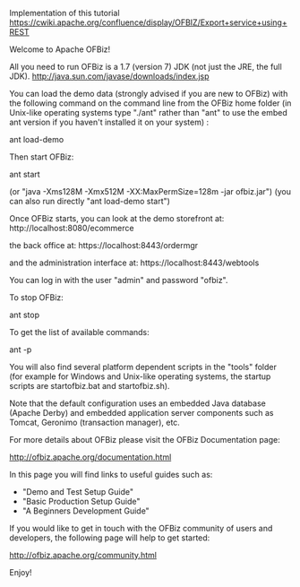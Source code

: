 Implementation of this tutorial https://cwiki.apache.org/confluence/display/OFBIZ/Export+service+using+REST

Welcome to Apache OFBiz!

All you need to run OFBiz is a 1.7 (version 7) JDK
(not just the JRE, the full JDK).
http://java.sun.com/javase/downloads/index.jsp

You can load the demo data (strongly advised if you are new to
OFBiz) with the following command on the command line
from the OFBiz home folder (in Unix-like operating systems
type "./ant" rather than "ant" to use the embed ant version
 if you haven't installed it on your system) :

ant load-demo

Then start OFBiz:

ant start

(or "java -Xms128M -Xmx512M -XX:MaxPermSize=128m -jar ofbiz.jar")
(you can also run directly "ant load-demo start")

Once OFBiz starts, you can look at the demo storefront at:
http://localhost:8080/ecommerce

the back office at:
https://localhost:8443/ordermgr

and the administration interface at:
https://localhost:8443/webtools

You can log in with the user "admin" and password "ofbiz".

To stop OFBiz:

ant stop

To get the list of available commands:

ant -p

You will also find several platform dependent scripts in the
"tools" folder (for example for Windows and Unix-like operating
systems, the startup scripts are startofbiz.bat and startofbiz.sh).

Note that the default configuration uses an embedded Java database
(Apache Derby) and embedded application server components such as
Tomcat, Geronimo (transaction manager), etc.

For more details about OFBiz please visit the OFBiz Documentation page:

http://ofbiz.apache.org/documentation.html

In this page you will find links to useful guides such as:
* "Demo and Test Setup Guide"
* "Basic Production Setup Guide"
* "A Beginners Development Guide"

If you would like to get in touch with the OFBiz community of users and
developers, the following page will help to get started:

http://ofbiz.apache.org/community.html

Enjoy!